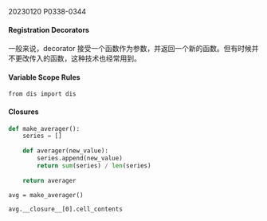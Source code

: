 20230120    P0338-0344

#### Registration Decorators
一般来说，decorator 接受一个函数作为参数，并返回一个新的函数。但有时候并不更改传入的函数，这种技术也经常用到。

#### Variable Scope Rules
`from dis import dis`


#### Closures
```python
def make_averager():
    series = []
    
    def averager(new_value):
        series.append(new_value)
        return sum(series) / len(series)
    
    return averager
```

`avg = make_averager()`

`avg.__closure__[0].cell_contents`
